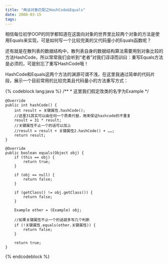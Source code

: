 ```yaml
---
title: "再谈对象匹配之HashCode&Equals"
date: 2008-03-15
tags:
---
```


相信每位初学OOP的同学都知道在这面向对象的世界里比较两个对象的方法是使用Equals来实现，可是如何写一个比较完美的又代码量小的Equals函数呢？

还有就是在散列表的数据结构中，散列表自身的数据结构算法需要用到对象比较的方法HashCode，所以常常我们会听到“老者”对我们谆谆而训曰：重写Equals方法是必须的，可是别忘了重写HashCode哦！

HashCode和Equals这两个方法的渊源可谓不浅，在这里我通过简单的代码片段，展示一个目前常用的比较完美且代码量小的方法重写方式：

{% codeblock lang:java %}
	/**
	 * 这里我们假定改类的名字为Example
	 */

	@Override
	public int hashCode() {
		int result = 关键属性.hashCode();
		//这里31其实可以由任何一个质素代替，用来保证hashcode的不重复
		result = 31 * result;
		//关键属性不止一个的话可以加上
		//result = result + 关键属性2.hashCode() + ……;
		return result;
	}

	@Override
	public boolean equals(Object obj) {
		if (this == obj) {
			return true;
		}

		if (obj == null) {
			return false;
		}

		if (getClass() != obj.getClass()) {
			return false;
		}

		Example other = (Example) obj;

		//如果关键属性不止一个的话就多写几个判断
		if (!关键属性.equals(other.关键属性)) {
			return false;
		}

		return true;
	}
{% endcodeblock %}
